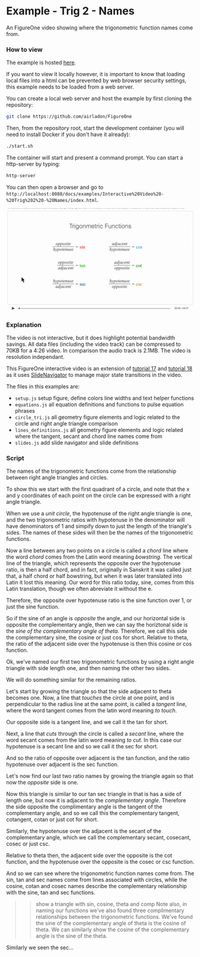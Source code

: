 # Example - Trig 2 - Names

An FigureOne video showing where the trigonometric function names come from.

### How to view

The example is hosted [here](https://airladon.github.io/FigureOne/examples/Interactive%20Video%20-%20Trig%202%20-%20Names/index.html).

If you want to view it locally however, it is important to know that loading local files into a html can be prevented by web browser security settings, this example needs to be loaded from a web server.

You can create a local web server and host the example by first cloning the repository:

```bash
git clone https://github.com/airladon/FigureOne
```

Then, from the repository root, start the development container (you will need to install Docker if you don't have it already):
```bash
./start.sh
```

The container will start and present a command prompt. You can start a http-server by typing:
```bash
http-server
```

You can then open a browser and go to `http://localhost:8080/docs/examples/Interactive%20Video%20-%20Trig%202%20-%20Names/index.html`.


![](example.gif)


### Explanation

The video is not interactive, but it does highlight potential bandwidth savings. All data files (including the video track) can be compressed to 70KB for a 4:26 video. In comparison the audio track is 2.1MB. The video is resolution independant.

This FigureOne interactive video is an extension of [tutorial 17](../../tutorials/15%20-%20Recording%20Slides) and [tutorial 18](../../tutorials/15%20-%20Recording%20Slides) as it uses [SlideNavigator](https://airladon.github.io/FigureOne/api/#slidenavigator) to manage major state transitions in the video.

The files in this examples are:
* `setup.js` setup figure, define colors line widths and text helper functions
* `equations.js` all equation definitions and functions to pulse equation phrases
* `circle_tri.js` all geometry figure elements and logic related to the circle and right angle triangle comparison
* `lines_definitions.js` all geometry figure elements and logic related where the tangent, secant and chord line names come from
* `slides.js` add slide navigator and slide definitions


### Script
The names of the trigonometric functions come from the relationship between right angle triangles and circles.

To show this we start with the first quadrant of a circle, and note that the x and y coordinates of each point on the circle can be expressed with a right angle triangle.

When we use a *unit circle*, the hypotenuse of the right angle triangle is one, and the two trigonometric ratios with hypotenuse in the denominator will have denominators of 1 and simpify down to just the length of the triangle's sides. The names of these sides will then be the names of the trigonometric functions.

Now a line between any two points on a circle is called a *chord* line where the word *chord* comes from the Latin word meaning *bowstring*. The vertical line of the triangle, which represents the opposite over the hypotenuse ratio, is then a half chord, and in fact, originally in Sanskrit it was called just that, a half chord or half bowstring, but when it was later translated into Latin it lost this meaning. Our word for this ratio today, sine, comes from this Latin translation, though we often abreviate it without the e.

Therefore, the opposite over hypotenuse ratio is the sine function over 1, or just the sine function.

So if the sine of an angle is *opposite* the angle, and our horizontal side is opposite the complementary angle, then we can say the horiztonal side is the *sine of the complementary angle of theta*. Therefore, we call this side the complementary sine, the cosine or just cos for short. Relative to theta, the ratio of the adjacent side over the hypotenuse is then this cosine or cos function.

Ok, we've named our first two trigonometric functions by using a right angle triangle with side length one, and then naming the other two sides.

We will do something similar for the remaining ratios.

Let's start by growing the triangle so that the side adjacent to theta becomes one. Now, a line that *touches* the circle at one point, and is perpendicular to the radius line at the same point, is called a *tangent* line, where the word tangent comes from the latin word meaning *to touch*.

Our opposite side is a tangent line, and we call it the tan for short.

Next, a line that *cuts* through the circle is called a *secant* line, where the word secant comes from the latin word meaning *to cut*. In this case our hypotenuse is a secant line and so we call it the sec for short.

And so the ratio of opposite over adjacent is the tan function, and the ratio hypotenuse over adjacent is the sec function.

Let's now find our last two ratio names by growing the triangle again so that now the *opposite* side is one.

Now this triangle is similar to our tan sec triangle in that is has a side of length one, but now it is adjacent to the *complementary angle*. Therefore the side opposite the complimentary angle is the tangent of the complementary angle, and so we call this the complementary tangent, cotangent, cotan or just cot for short. 

Similarly, the hypotenuse over the adjacent is the secant of the complementary angle, which we call the complementary secant, cosecant, cosec or just csc.

Relative to theta then, the adjacent side over the opposite is the cot function, and the hypotenuse over the opposite is the cosec or csc function.

And so we can see where the trigonometric function names come from. The sin, tan and sec names come from lines associated with circles, while the cosine, cotan and cosec names describe the complementary relationship with the sine, tan and sec functions.




>> show a triangle with sin, cosine, theta and comp
Note also, in naming our functions we've also found three complimentary relationships between the trigonometric functions. We've found the sine of the complementary angle of theta is the cosine of theta. We can similarly show the cosine of the complementary angle is the sine of the theta.

Similarly we seen the sec...

